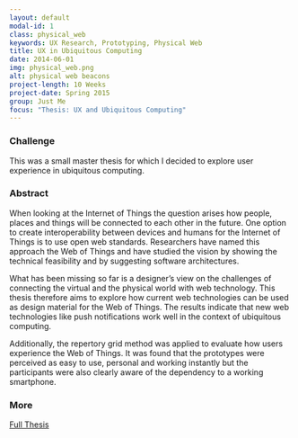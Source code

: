 ```yaml
---
layout: default
modal-id: 1
class: physical_web
keywords: UX Research, Prototyping, Physical Web
title: UX in Ubiquitous Computing
date: 2014-06-01
img: physical_web.png
alt: physical web beacons
project-length: 10 Weeks
project-date: Spring 2015
group: Just Me
focus: "Thesis: UX and Ubiquitous Computing"
---
```

<h3>Challenge</h3>
<p>This was a small master thesis for which I decided to explore user experience in ubiquitous computing.</p>
<h3>Abstract</h3>
<p>When looking at the Internet of Things the question arises how people, places and things will be connected to each other in the future. One option to create interoperability between devices and humans for the Internet of Things is to use open web standards. Researchers have named this approach the Web of Things and have studied the vision by showing the technical feasibility and by suggesting software architectures. </p>
<p>What has been missing so far is a designer’s view on the challenges of connecting the virtual and the physical world with web technology. This thesis therefore aims to explore how current web technologies can be used as design material for the Web of Things. The results indicate that new web technologies like push notifications work well in the context of ubiquitous computing. </p>
<p>Additionally, the repertory grid method was applied to evaluate how users experience the Web of Things. It was found that the prototypes were perceived as easy to use, personal and working instantly but the participants were also clearly aware of the dependency to a working smartphone.</p>
<h3>More</h3>
<p><a href="http://umu.diva-portal.org/smash/record.jsf?pid=diva2%3A821753&dswid=-4659">Full Thesis</a></p>
